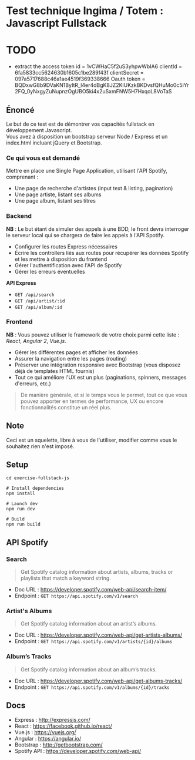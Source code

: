 # Test technique Ingima / Totem : Javascript Fullstack

# TODO

* extract the access token
id = 1vCWHaC5f2uS3yhpwWbIA6
clientId = 6fa5833cc5624630b1605c1be289f43f
clientSecret = 097a5717688c46a1ae4519f369338666
Oauth token = BQDxwG8b9DVaKN1ByItR_l4er4dBgK8JZ2KlUKzkBKDvsfQHuMo0c5iYr2FQ_0yNxgyZuNupnzOgUBO5ki4x2uSxmFNW5H7HxqoL8VoTaS

## Énoncé

Le but de ce test est de démontrer vos capacités fullstack en développement Javascript.  
Vous avez à disposition un bootstrap serveur Node / Express et un index.html incluant jQuery et Bootstrap.

### Ce qui vous est demandé

Mettre en place une Single Page Application, utilisant l'API Spotify, comprenant :

* Une page de recherche d'artistes (input text & listing, pagination)
* Une page artiste, listant ses albums
* Une page album, listant ses titres

### Backend

**NB** : Le but étant de simuler des appels à une BDD, le front devra interroger le serveur local
qui se chargera de faire les appels à l'API Spotify.

* Configurer les routes Express nécessaires
* Écrire les controllers liés aux routes pour récupérer les données Spotify et les mettre à disposition du frontend
* Gérer l'authentification avec l'API de Spotify
* Gérer les erreurs éventuelles

**API Express**

* `GET /api/search`
* `GET /api/artist/:id`
* `GET /api/album/:id`

### Frontend

**NB** : Vous pouvez utiliser le framework de votre choix parmi cette liste : _React_, _Angular 2_, _Vue.js_.

* Gérer les différentes pages et afficher les données
* Assurer la navigation entre les pages (routing)
* Préserver une intégration responsive avec Bootstrap (vous disposez déjà de templates HTML fournis)
* Tout ce qui améliore l'UX est un plus (paginations, spinners, messages d'erreurs, etc.)

> De manière générale, et si le temps vous le permet, tout ce que vous pouvez apporter en termes de performance, UX ou encore fonctionnalités constitue un réel plus.

## Note
Ceci est un squelette, libre à vous de l'utiliser, modifier comme vous le souhaitez rien n'est imposé.

## Setup

```
cd exercise-fullstack-js

# Install dependencies
npm install

# Launch dev
npm run dev

# Build
npm run build

```

## API Spotify

### Search

> Get Spotify catalog information about artists, albums, tracks or playlists that match a keyword string.

* Doc URL : https://developer.spotify.com/web-api/search-item/
* Endpoint : `GET https://api.spotify.com/v1/search`

### Artist's Albums

> Get Spotify catalog information about an artist’s albums.

* Doc URL : https://developer.spotify.com/web-api/get-artists-albums/
* Endpoint : `GET https://api.spotify.com/v1/artists/{id}/albums`


### Album’s Tracks

> Get Spotify catalog information about an album’s tracks.

* Doc URL : https://developer.spotify.com/web-api/get-albums-tracks/
* Endpoint : `GET https://api.spotify.com/v1/albums/{id}/tracks`

## Docs

* Express : http://expressjs.com/
* React : https://facebook.github.io/react/
* Vue.js : https://vuejs.org/
* Angular : https://angular.io/
* Bootstrap : http://getbootstrap.com/
* Spotify API : https://developer.spotify.com/web-api/
